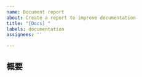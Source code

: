 ```yaml
---
name: Document report
about: Create a report to improve documentation
title: "[Docs] "
labels: documentation
assignees: ''

---
```


## 概要

